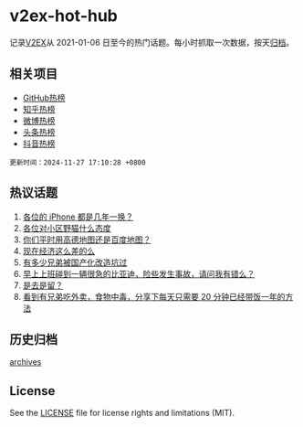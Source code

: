 # v2ex-hot-hub

 记录[V2EX](https://www.v2ex.com/)从 2021-01-06 日至今的热门话题。每小时抓取一次数据，按天[归档](archives)。
 
 ## 相关项目

- [GitHub热榜](https://github.com/lonnyzhang423/github-hot-hub)
- [知乎热榜](https://github.com/lonnyzhang423/zhihu-hot-hub)
- [微博热榜](https://github.com/lonnyzhang423/weibo-hot-hub)
- [头条热榜](https://github.com/lonnyzhang423/toutiao-hot-hub)
- [抖音热榜](https://github.com/lonnyzhang423/douyin-hot-hub)


 `更新时间：2024-11-27 17:10:28 +0800`

## 热议话题

1. [各位的 iPhone 都是几年一换？](https://www.v2ex.com/t/1092852)
1. [各位对小区野猫什么态度](https://www.v2ex.com/t/1093020)
1. [你们平时用高德地图还是百度地图？](https://www.v2ex.com/t/1092962)
1. [现在经济这么差的么](https://www.v2ex.com/t/1092966)
1. [有多少兄弟被国产化改造坑过](https://www.v2ex.com/t/1092860)
1. [早上上班碰到一辆很急的比亚迪，险些发生事故，请问我有错么？](https://www.v2ex.com/t/1092990)
1. [是去是留？](https://www.v2ex.com/t/1092944)
1. [看到有兄弟吃外卖，食物中毒，分享下每天只需要 20 分钟已经带饭一年的方法](https://www.v2ex.com/t/1093010)

## 历史归档

[archives](archives)

## License

See the [LICENSE](LICENSE) file for license rights and limitations (MIT).

